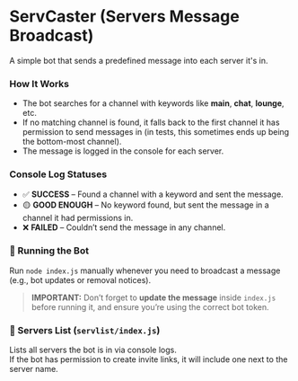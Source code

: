 # ServCaster (Servers Message Broadcast)

A simple bot that sends a predefined message into each server it's in.

### How It Works
- The bot searches for a channel with keywords like **main**, **chat**, **lounge**, etc.
- If no matching channel is found, it falls back to the first channel it has permission to send messages in (in tests, this sometimes ends up being the bottom-most channel).
- The message is logged in the console for each server.

### Console Log Statuses
- ✅ **SUCCESS** – Found a channel with a keyword and sent the message.
- 🟡 **GOOD ENOUGH** – No keyword found, but sent the message in a channel it had permissions in.
- ❌ **FAILED** – Couldn’t send the message in any channel.

### 🔁 Running the Bot
Run `node index.js` manually whenever you need to broadcast a message (e.g., bot updates or removal notices).

> **IMPORTANT:** Don’t forget to **update the message** inside `index.js` before running it, and ensure you’re using the correct bot token.

### 📜 Servers List (`servlist/index.js`)
Lists all servers the bot is in via console logs.  
If the bot has permission to create invite links, it will include one next to the server name.
